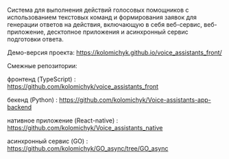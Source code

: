 Система для выполнения действий голосовых помощников с использованием текстовых команд и формирования заявок для генерации ответов на действия, включающую в себя веб-сервис, веб-приложение, десктопное приложения и асинхронный сервис подготовки ответа.

Демо-версия проекта: https://kolomichyk.github.io/voice_assistants_front/

Смежные репозитории:

фронтенд (TypeScript) : https://github.com/kolomichyk/voice_assistants_front

бекенд (Python) : https://github.com/kolomichyk/Voice-assistants-app-backend

нативное приложение (React-native) : https://github.com/kolomichyk/Voice_assistants_native

асинхронный сервис (GO) : https://github.com/kolomichyk/GO_async/tree/GO_async
